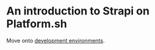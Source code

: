 # An introduction to Strapi on Platform.sh

Move onto [development environments](02-dev-environments.md).
